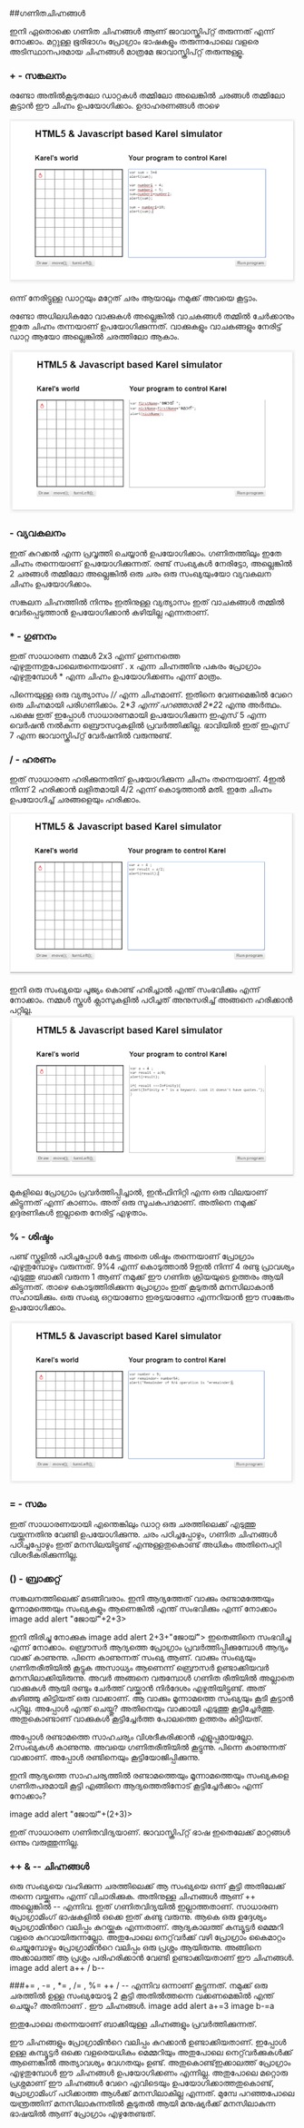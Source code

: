 ##ഗണിതചിഹ്നങ്ങള്‍

ഇനി ഏതൊക്കെ ഗണിത ചിഹ്നങ്ങള്‍ ആണ് ജാവാസ്ക്രിപ്റ്റ് തരുന്നത് എന്ന് നോക്കാം. മറ്റുള്ള ഭൂരിഭാഗം പ്രോഗ്രാം ഭാഷകളും തരുന്നപോലെ വളരെ അടിസ്ഥാനപരമായ ചിഹ്നങ്ങള്‍ മാത്രമേ ജാവാസ്ക്രിപ്റ്റ് തരുന്നുള്ളൂ.

### + - സങ്കലനം
രണ്ടോ അതില്‍കൂടുതലോ ഡാറ്റകള്‍ തമ്മിലോ അലെങ്കില്‍ ചരങ്ങള്‍ തമ്മിലോ കൂട്ടാന്‍ ഈ ചിഹ്നം ഉപയോഗിക്കാം. ഉദാഹരണങ്ങള്‍ താഴെ

![സങ്കലനം](images/ch06/06/01-AddNumbers.PNG)

ഒന്ന് നേരിട്ടുള്ള ഡാറ്റയും മറ്റേത് ചരം ആയാലും നമുക്ക് അവയെ കൂട്ടാം.

രണ്ടോ അധിലധികമോ വാക്കുകള്‍ അല്ലെങ്കില്‍ വാചകങ്ങള്‍ തമ്മില്‍ ചേര്‍ക്കാനും ഇതേ ചിഹ്നം തന്നയാണ് ഉപയോഗിക്കുന്നത്. വാക്കുകളും വാചകങ്ങളും നേരിട്ട് ഡാറ്റ ആയോ അല്ലെങ്കില്‍ ചരത്തിലോ ആകാം.

![സങ്കലനം](images/ch06/06/02-AddStrings.PNG)

### - വ്യവകലനം

ഇത് കുറക്കല്‍ എന്ന പ്രവൃത്തി ചെയ്യാന്‍ ഉപയോഗിക്കാം. ഗണിതത്തിലും ഇതേ ചിഹ്നം തന്നെയാണ് ഉപയോഗിക്കുന്നത്.  രണ്ട് സംഖ്യകള്‍ നേരിട്ടോ, അല്ലെങ്കില്‍ 2 ചരങ്ങള്‍ തമ്മിലോ അല്ലെങ്കില്‍ ഒരു ചരം ഒരു സംഖ്യയുംയോ വ്യവകലന ചിഹ്നം ഉപയോഗിക്കാം.

സങ്കലന ചിഹ്നത്തില്‍ നിന്നും  ഇതിനുള്ള വ്യത്യാസം ഇത് വാചകങ്ങള്‍ തമ്മില്‍ വേര്‍പ്പെടുത്താന്‍ ഉപയോഗിക്കാന്‍ കഴിയില്ല എന്നതാണ്.

### * - ഗുണനം

ഇത് സാധാരണ നമ്മള്‍ 2x3 എന്ന് ഗുണനത്തെ എഴുതുന്നതുപോലെതന്നെയാണ് . x എന്ന ചിഹ്നത്തിനു പകരം പ്രോഗ്രാം എഴുതുമ്പോള്‍ * എന്ന ചിഹ്നം ഉപയോഗിക്കണം എന്ന് മാത്രം.

പിന്നെയുള്ള ഒരു വ്യത്യാസം /*/* എന്ന ചിഹ്നമാണ്. ഇതിനെ വേണമെങ്കില്‍ വേറെ ഒരു ചിഹ്നമായി പരിഗണിക്കാം. 2\**3 എന്ന് പറഞ്ഞാല്‍ 2\*2*2 എന്നു അര്‍ത്ഥം. പക്ഷെ ഇത് ഇപ്പോള്‍ സാധാരണമായി ഉപയോഗിക്കുന്ന ഇഎസ് 5 എന്ന വെര്‍ഷന്‍ നല്‍കുന്ന ബ്രൌസറുകളില്‍   പ്രവര്‍ത്തിക്കില്ല. ഭാവിയില്‍ ഇത് ഇഎസ് 7 എന്ന ജാവാസ്ക്രിപ്റ്റ് വേര്‍ഷനില്‍ വരുന്നുണ്ട്.

### / - ഹരണം
ഇത് സാധാരണ ഹരിക്കുന്നതിന് ഉപയോഗിക്കുന്ന ചിഹ്നം തന്നെയാണ്. 4ഇല്‍ നിന്ന് 2 ഹരിക്കാന്‍ ലളിതമായി 4/2 എന്ന് കൊടുത്താല്‍ മതി. ഇതേ ചിഹ്നം ഉപയോഗിച്ച് ചരങ്ങളെയും ഹരിക്കാം.

![ഹരണം](images/ch06/06/03-division.PNG)

ഇനി  ഒരു സംഖ്യയെ പൂജ്യം കൊണ്ട് ഹരിച്ചാല്‍ എന്ത് സംഭവിക്കും എന്ന് നോക്കാം. നമ്മള്‍ സ്കൂള്‍ ക്ലാസുകളില്‍ പഠിച്ചത് അനുസരിച്ച് അങ്ങനെ ഹരിക്കാന്‍ പറ്റില്ല.
![ഹരണം](images/ch06/06/04-divisionZero.PNG)

മുകളിലെ പ്രോഗ്രാം പ്രവര്‍ത്തിപ്പിച്ചാല്‍, ഇന്‍ഫിനിറ്റി എന്ന  ഒരു വിലയാണ് കിട്ടുന്നത് എന്ന് കാണാം. അത് ഒരു സൂചകപദമാണ്‌.  അതിനെ നമുക്ക് ഉദ്ദരണികള്‍ ഇല്ലാതെ  നേരിട്ട് എഴുതാം.

### % - ശിഷ്ടം

പണ്ട് സ്കൂളില്‍ പഠിച്ചപ്പോള്‍ കേട്ട അതെ ശിഷ്ടം തന്നെയാണ് പ്രോഗ്രാം എഴുതുമ്പോഴും വരുന്നത്.  9%4 എന്ന് കൊടുത്താല്‍ 9ഇല്‍ നിന്ന് 4 രണ്ടു പ്രാവശ്യം എടുത്തു ബാക്കി വരുന്ന 1 ആണ് നമുക്ക് ഈ ഗണിത ക്രിയയുടെ ഉത്തരം ആയി കിട്ടുന്നത്.  താഴെ കൊടുത്തിരിക്കുന്ന പ്രോഗ്രാം ഇത് കൂടുതല്‍ മനസിലാകാന്‍ സഹായിക്കും. ഒരു സംഖ്യ ഒറ്റയാണോ ഇരട്ടയാണോ എന്നറിയാന്‍ ഈ സങ്കേതം ഉപയോഗിക്കാം.

![ശിഷ്ടം](images/ch06/06/05-remainder.PNG)

### = - സമം

ഇത് സാധാരണയായി എന്തെങ്കിലും ഡാറ്റ ഒരു ചരത്തിലെക്ക് എടുത്തു വയ്ക്കുന്നതിനു വേണ്ടി ഉപയോഗിക്കുന്നു. ചരം പഠിച്ചപ്പോഴും, ഗണിത ചിഹ്നങ്ങള്‍ പഠിച്ചപ്പോഴും ഇത് മനസിലയിട്ടുണ്ട് എന്നുള്ളതുകൊണ്ട് അധികം അതിനെപറ്റി വിശദീകരിക്കുന്നില്ല.

### () - ബ്രാക്കറ്റ്

സങ്കലനത്തിലെക്ക് മടങ്ങിവരാം. ഇനി ആദ്യത്തേത് വാക്കും രണ്ടാമത്തേയും മൂന്നാമത്തെയും സംഖ്യകളും ആണെങ്കില്‍ എന്ത് സംഭവിക്കും എന്ന് നോക്കാം
image add alert "ജോയ്"+2+3>

ഇനി തിരിച്ചു നോക്കുക
image add alert 2+3+"ജോയ്">
ഇതെങ്ങിനെ സംഭവിച്ചു എന്ന് നോക്കാം. ബ്രൌസര്‍ ആദ്യത്തെ പ്രോഗ്രാം പ്രവര്‍ത്തിപ്പിക്കുമ്പോള്‍  ആദ്യം വാക്ക് കാണുന്നു. പിന്നെ കാണുന്നത് സംഖ്യ ആണ്. വാക്കും സംഖ്യയും ഗണിതരീതിയില്‍ കൂട്ടുക അസാധ്യം ആണെന്ന് ബ്രൌസര്‍ ഉണ്ടാക്കിയവര്‍ മനസിലാക്കിയിരുന്നു. അവര്‍ അങ്ങനെ വരുമ്പോള്‍ ഗണിത രീതിയില്‍ അല്ലാതെ വാക്കുകള്‍ ആയി രണ്ടും ചേര്‍ത്ത് വയ്ക്കാന്‍ നിര്‍ദേശം എഴുതിയിട്ടുണ്ട്. അത് കഴിഞ്ഞു കിട്ടിയത് ഒരു വാക്കാണ്‌.  ആ വാക്കും മൂന്നാമത്തെ സംഖ്യയും കൂടി കൂട്ടാന്‍ പറ്റില്ല. അപ്പോള്‍ എന്ത് ചെയ്തു? അതിനെയും വാക്കായി എടുത്തു കൂട്ടിച്ചേര്‍ത്തു. അതുകൊണ്ടാണ് വാക്കുകള്‍ കൂട്ടിച്ചേര്‍ത്ത പോലത്തെ ഉത്തരം കിട്ടിയത്.

അപ്പോള്‍ രണ്ടാമത്തെ സാഹചര്യം വിശദീകരിക്കാന്‍ എളുപ്പമായല്ലോ. 2സംഖ്യകള്‍ കാണുന്നു. അവയെ ഗണിതരീതിയില്‍ കൂട്ടുന്നു. പിന്നെ കാണുന്നത് വാക്കാണ്‌. അപ്പോള്‍ രണ്ടിനെയും കൂട്ടിയോജിപ്പിക്കുന്നു.

ഇനി ആദ്യത്തെ സാഹചര്യത്തില്‍ രണ്ടാമത്തെയും മൂന്നാമത്തെയും സംഖ്യകളെ ഗണിതപരമായി കൂട്ടി എങ്ങിനെ ആദ്യത്തെതിനോട് കൂട്ടിച്ചേര്‍ക്കാം എന്ന് നോക്കാം?

image add alert "ജോയ്"+(2+3)>

ഇത് സാധാരണ ഗണിതവിദ്യയാണ്. ജാവാസ്ക്രിപ്റ്റ് ഭാഷ ഇതെലേക്ക് മാറ്റങ്ങള്‍ ഒന്നും വരുത്തുന്നില്ല.

### ++ & -- ചിഹ്നങ്ങള്‍
ഒരു സംഖ്യയെ വഹിക്കുന്ന ചരത്തിലെക്ക്  ആ സംഖ്യയെ ഒന്ന് കൂട്ടി അതിലേക്ക് തന്നെ വയ്ക്കണം എന്ന് വിചാരിക്കുക. അതിനുള്ള ചിഹ്നങ്ങള്‍ ആണ് ++ അല്ലെങ്കില്‍ -- എന്നിവ. ഇത് ഗണിതവിദ്യയില്‍ ഇല്ലാത്തതാണ്. സാധാരണ പ്രോഗ്രാമിംഗ് ഭാഷകളില്‍ ഒക്കെ ഇത് കണ്ടു വരുന്നു. ആകെ ഒരു ഉദ്ദേശ്യം പ്രോഗ്രാമിന്‍റെ വലിപ്പം കുറയ്ക്കുക എന്നതാണ്. ആദ്യകാലത്ത് കമ്പ്യൂട്ടര്‍ മെമ്മറി വളരെ കുറവായിരുന്നല്ലോ. അതുപോലെ നെറ്റ്‌വര്‍ക്ക് വഴി പ്രോഗ്രാം കൈമാറ്റം ചെയ്യുമ്പോഴും പ്രോഗ്രാമിന്‍റെ വലിപ്പം ഒരു പ്രശ്നം ആയിരുന്നു. അങ്ങിനെ അക്കാലത്ത് ആ പ്രശ്നം പരിഹരിക്കാന്‍ വേണ്ടി ഉണ്ടാക്കിയതാണ് ഈ ചിഹ്നങ്ങള്‍.
image add alert a++ / b--

###+= , -= , *= , /= , %=
++ / -- എന്നിവ ഒന്നാണ് കൂട്ടുന്നത്. നമുക്ക് ഒരു ചരത്തില്‍ ഉള്ള സംഖ്യയോടു 2 കൂട്ടി അതില്‍ത്തന്നെ വക്കണമെങ്കില്‍ എന്ത് ചെയ്യും? അതിനാണ് . ഈ ചിഹ്നങ്ങള്‍. 
image add alert a+=3
image b-=a

ഇതുപോലെ തന്നെയാണ് ബാക്കിയുള്ള ചിഹ്നങ്ങളും പ്രവര്‍ത്തിക്കുന്നത്.

ഈ ചിഹ്നങ്ങളും പ്രോഗ്രാമിന്‍റെ വലിപ്പം കുറക്കാന്‍ ഉണ്ടാക്കിയതാണ്. ഇപ്പോള്‍ ഉള്ള കമ്പ്യൂട്ടര്‍ ഒക്കെ വളരെയധികം മെമ്മറിയും അതുപോലെ നെറ്റ്‌വര്‍ക്കുകള്‍ക്ക് ആണെങ്കില്‍ അത്യാവശ്യം വേഗതയും ഉണ്ട്. അതുകൊണ്ട്ഇക്കാലത്ത് പ്രോഗ്രാം എഴുതുമ്പോള്‍ ഈ ചിഹ്നങ്ങള്‍ ഉപയോഗിക്കണം എന്നില്ല. അതുപോലെ മറ്റൊരു പ്രശ്നമാണ് ഈ ചിഹ്നങ്ങള്‍ വേറെ എവിടെയും ഉപയോഗിക്കാത്തതുകൊണ്ട്, പ്രോഗ്രാമിംഗ് പഠിക്കാത്ത ആള്‍ക്ക് മനസിലാകില്ല എന്നത്. മുമ്പേ പറഞ്ഞപോലെ യന്ത്രത്തിന് മനസിലാകുന്നതില്‍ കൂടുതല്‍ ആയി മനുഷ്യര്‍ക്ക് മനസിലാകുന്ന ഭാഷയില്‍ ആണ് പ്രോഗ്രാം എഴുതേണ്ടത്.

